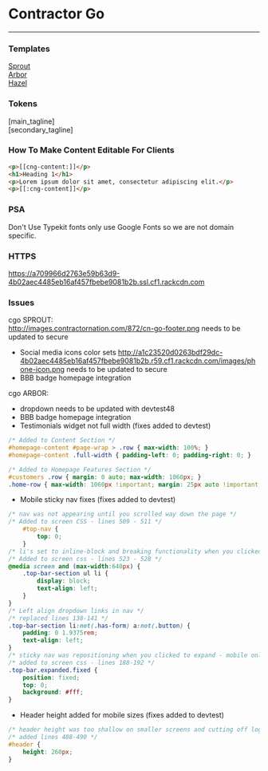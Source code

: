 # Contractor Go
***
### Templates 
[Sprout](http://contractorgodev.basementsite.com)  
[Arbor](http://devtest48.basementsite.com/)  
[Hazel](http://devtest49.basementsite.com/)  

### Tokens 

[main_tagline]  
[secondary_tagline]

### How To Make Content Editable For Clients

```html
<p>[[cng-content:]]</p>
<h1>Heading 1</h1>
<p>Lorem ipsum dolor sit amet, consectetur adipiscing elit.</p>
<p>[[:cng-content]]</p>
```


### PSA
Don't Use Typekit fonts only use Google Fonts so we are not domain specific. 

### HTTPS
https://a709966d2763e59b63d9-4b02aec4485eb16af457fbebe9081b2b.ssl.cf1.rackcdn.com

### Issues
cgo SPROUT:  
http://images.contractornation.com/872/cn-go-footer.png needs to be updated to secure  
- Social media icons color sets   http://a1c23520d0263bdf29dc-4b02aec4485eb16af457fbebe9081b2b.r59.cf1.rackcdn.com/images/phone-icon.png needs to be updated to secure
- BBB badge homepage integration

cgo ARBOR:  
- dropdown needs to be updated with devtest48 
- BBB badge homepage integration
- Testimonials widget not full width (fixes added to devtest)
```css
/* Added to Content Section */
#homepage-content #page-wrap > .row { max-width: 100%; }
#homepage-content .full-width { padding-left: 0; padding-right: 0; }

/* Added to Homepage Features Section */
#customers .row { margin: 0 auto; max-width: 1060px; }
.home-row { max-width: 1060px !important; margin: 25px auto !important; }
```
- Mobile sticky nav fixes (fixes added to devtest)
```css
/* nav was not appearing until you scrolled way down the page */
/* Added to screen CSS - lines 509 - 511 */
    #top-nav {
        top: 0;
    }
/* li's set to inline-block and breaking functionality when you clicked on mobile */
/* Added to screen css - lines 523 - 528 */
@media screen and (max-width:640px) {
    .top-bar-section ul li {
        display: block;
        text-align: left;
    }
}
/* Left align dropdown links in nav */
/* replaced lines 138-141 */
.top-bar-section li:not(.has-form) a:not(.button) {
    padding: 0 1.9375rem;
    text-align: left;
}
/* sticky nav was repositioning when you clicked to expand - mobile only */
/* added to screen css - lines 188-192 */
.top-bar.expanded.fixed {
    position: fixed;
    top: 0;
    background: #fff;
}    
```
- Header height added for mobile sizes (fixes added to devtest)
```css
/* header height was too shallow on smaller screens and cutting off logo */
/* added lines 488-490 */
#header {
    height: 260px;
}
```
